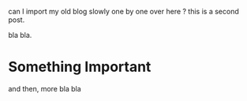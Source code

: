 can I import my old blog slowly one by one over here ? this is a second post. 

bla bla.

# Something Important
and then, more bla bla
